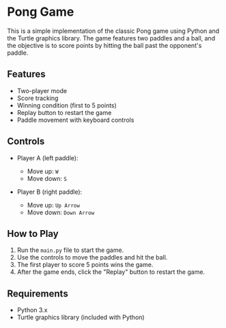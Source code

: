 # Pong Game

This is a simple implementation of the classic Pong game using Python and the Turtle graphics library. The game features two paddles and a ball, and the objective is to score points by hitting the ball past the opponent's paddle.

## Features

- Two-player mode
- Score tracking
- Winning condition (first to 5 points)
- Replay button to restart the game
- Paddle movement with keyboard controls

## Controls

- Player A (left paddle):
  - Move up: `W`
  - Move down: `S`

- Player B (right paddle):
  - Move up: `Up Arrow`
  - Move down: `Down Arrow`

## How to Play

1. Run the `main.py` file to start the game.
2. Use the controls to move the paddles and hit the ball.
3. The first player to score 5 points wins the game.
4. After the game ends, click the "Replay" button to restart the game.

## Requirements

- Python 3.x
- Turtle graphics library (included with Python)
